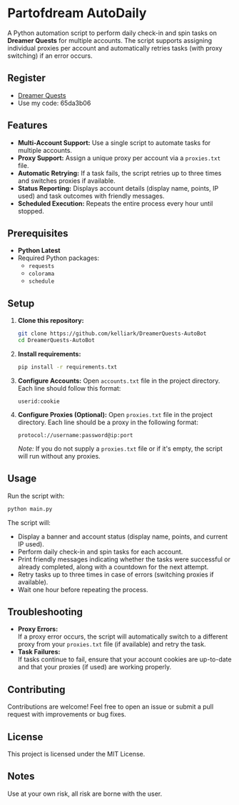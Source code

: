 # Partofdream AutoDaily

A Python automation script to perform daily check-in and spin tasks on **Dreamer Quests** for multiple accounts. The script supports assigning individual proxies per account and automatically retries tasks (with proxy switching) if an error occurs.

## Register
 - [Dreamer Quests](https://dreamerquests.partofdream.io/login?referralCodeForPOD=65da3b06)
 - Use my code: 65da3b06

## Features

- **Multi-Account Support:** Use a single script to automate tasks for multiple accounts.
- **Proxy Support:** Assign a unique proxy per account via a `proxies.txt` file.
- **Automatic Retrying:** If a task fails, the script retries up to three times and switches proxies if available.
- **Status Reporting:** Displays account details (display name, points, IP used) and task outcomes with friendly messages.
- **Scheduled Execution:** Repeats the entire process every hour until stopped.

## Prerequisites
- **Python Latest**  
- Required Python packages:
  - `requests`
  - `colorama`
  - `schedule`

## Setup

1. **Clone this repository:**
   ```bash
   git clone https://github.com/kelliark/DreamerQuests-AutoBot
   cd DreamerQuests-AutoBot
   ```
2. **Install requirements:**
   ```bash
   pip install -r requirements.txt
   ```
2. **Configure Accounts:**
   Open `accounts.txt` file in the project directory. Each line should follow this format:
   ```
   userid:cookie
   ```
3. **Configure Proxies (Optional):**
   Open `proxies.txt` file in the project directory. Each line should be a proxy in the following format:
   ```
   protocol://username:password@ip:port
   ```
   *Note:* If you do not supply a `proxies.txt` file or if it's empty, the script will run without any proxies.

## Usage

Run the script with:

```bash
python main.py
```

The script will:
- Display a banner and account status (display name, points, and current IP used).
- Perform daily check-in and spin tasks for each account.
- Print friendly messages indicating whether the tasks were successful or already completed, along with a countdown for the next attempt.
- Retry tasks up to three times in case of errors (switching proxies if available).
- Wait one hour before repeating the process.

## Troubleshooting
- **Proxy Errors:**  
  If a proxy error occurs, the script will automatically switch to a different proxy from your `proxies.txt` file (if available) and retry the task.
- **Task Failures:**  
  If tasks continue to fail, ensure that your account cookies are up-to-date and that your proxies (if used) are working properly.

## Contributing
Contributions are welcome! Feel free to open an issue or submit a pull request with improvements or bug fixes.

## License
This project is licensed under the MIT License. 


## Notes
Use at your own risk, all risk are borne with the user.
